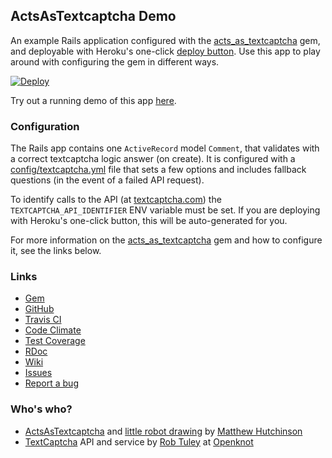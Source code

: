 ## ActsAsTextcaptcha Demo

An example Rails application configured with the
[acts_as_textcaptcha](https://github.com/matthutchinson/acts_as_textcaptcha)
gem, and deployable with Heroku's one-click [deploy
button](https://devcenter.heroku.com/articles/heroku-button). Use this app to
play around with configuring the gem in different ways.

[![Deploy](https://www.herokucdn.com/deploy/button.svg)](https://www.heroku.com/deploy)

Try out a running demo of this app
[here](https://acts-as-textcaptcha-demo.herokuapp.com/).

### Configuration

The Rails app contains one `ActiveRecord` model `Comment`, that validates with a
correct textcaptcha logic answer (on create). It is configured with a
[config/textcaptcha.yml](https://github.com/matthutchinson/acts_as_textcaptcha_demo/blob/master/config/textcaptcha.yml)
file that sets a few options and includes fallback questions (in the event
of a failed API request).

To identify calls to the API (at [textcaptcha.com](http://textcaptcha.com)) the
`TEXTCAPTCHA_API_IDENTIFIER` ENV variable must be set. If you are deploying with
Heroku's one-click button, this will be auto-generated for you.

For more information on the
[acts_as_textcaptcha](https://github.com/matthutchinson/acts_as_textcaptcha) gem
and how to configure it, see the links below.

### Links

* [Gem](http://rubygems.org/gems/acts_as_textcaptcha)
* [GitHub](https://github.com/matthutchinson/acts_as_textcaptcha)
* [Travis CI](http://travis-ci.com/matthutchinson/acts_as_textcaptcha)
* [Code Climate](https://codeclimate.com/github/matthutchinson/acts_as_textcaptcha/maintainability)
* [Test Coverage](https://codeclimate.com/github/matthutchinson/acts_as_textcaptcha/test_coverage)
* [RDoc](http://rdoc.info/projects/matthutchinson/acts_as_textcaptcha)
* [Wiki](http://wiki.github.com/matthutchinson/acts_as_textcaptcha)
* [Issues](http://github.com/matthutchinson/acts_as_textcaptcha/issues)
* [Report a bug](http://github.com/matthutchinson/acts_as_textcaptcha/issues/new)

### Who's who?

* [ActsAsTextcaptcha](http://github.com/matthutchinson/acts_as_textcaptcha) and [little robot drawing](http://www.flickr.com/photos/hiddenloop/4541195635/) by [Matthew Hutchinson](http://matthewhutchinson.net)
* [TextCaptcha](http://textcaptcha.com) API and service by [Rob Tuley](http://openknot.com/me/) at [Openknot](http://openknot.com)

